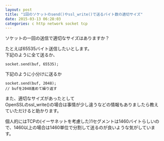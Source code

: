 ```yaml
---
layout: post
title: "1回のソケットのsend()やssl_write()で送るバイト数の適切サイズ"
date: 2015-03-13 06:28:03
categories: c http network socket tcp
---
```

<p>ソケットの一回の送信で適切なサイズはありますか？</p>

<p>たとえば65535バイト送信したいとします。<br>
下記のように全て送るか、</p>

<pre><code>socket.send(buf, 65535);
</code></pre>

<p>下記のように小分けに送るか</p>

<pre><code>socket.send(buf, 2048);
// bufを2048進めて繰り返す
</code></pre>

<p>また、適切なサイズがあったとして<br>
OpenSSLのssl_write()の場合は事情が少し違うなどの情報もありましたら教えていただけると助かります。</p>

<p>個人的にはTCPの(イーサネットを考慮した)1セグメントは1460バイトらしいので、1460以上の場合は1460単位で分割して送るのが良いような気がしています。</p>
